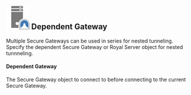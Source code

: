 ## ![](/r2023/images/RoyalTS/Application/SVG_PageSecureGateway_32.svg#img_header) Dependent Gateway

Multiple Secure Gateways can be used in series for nested tunneling. Specify the dependent Secure Gateway or Royal Server object for nested tunnneling.

#### Dependent Gateway

The Secure Gateway object to connect to before connecting to the current Secure Gateway.
